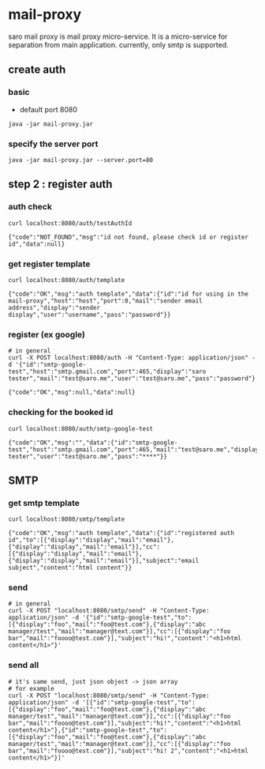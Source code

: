 # mail-proxy
saro mail proxy is mail proxy micro-service.
It is a micro-service for separation from main application.
currently, only smtp is supported.


## create auth
### basic
- default port 8080
```
java -jar mail-proxy.jar
```
### specify the server port
```
java -jar mail-proxy.jar --server.port=80
```

## step 2 : register auth
### auth check
```
curl localhost:8080/auth/testAuthId
```
```
{"code":"NOT_FOUND","msg":"id not found, please check id or register id","data":null}
```
### get register template
```
curl localhost:8080/auth/template
```
```
{"code":"OK","msg":"auth template","data":{"id":"id for using in the mail-proxy","host":"host","port":0,"mail":"sender email address","display":"sender display","user":"username","pass":"password"}}
```
### register (ex google)
```
# in general
curl -X POST localhost:8080/auth -H "Content-Type: application/json" -d '{"id":"smtp-google-test","host":"smtp.gmail.com","port":465,"display":"saro tester","mail":"test@saro.me","user":"test@saro.me","pass":"password"}'
```
```
{"code":"OK","msg":null,"data":null}
```
### checking for the booked id
```
curl localhost:8080/auth/smtp-google-test
```
```
{"code":"OK","msg":"","data":{"id":"smtp-google-test","host":"smtp.gmail.com","port":465,"mail":"test@saro.me","display":"saro tester","user":"test@saro.me","pass":"****"}}
```

## SMTP
### get smtp template
```
curl localhost:8080/smtp/template
```
```
{"code":"OK","msg":"auth template","data":{"id":"registered auth id","to":[{"display":"display","mail":"email"},{"display":"display","mail":"email"}],"cc":[{"display":"display","mail":"email"},{"display":"display","mail":"email"}],"subject":"email subject","content":"html content"}}
```
### send
```
# in general
curl -X POST "localhost:8080/smtp/send" -H "Content-Type: application/json" -d '{"id":"smtp-google-test","to":[{"display":"foo","mail":"foo@test.com"},{"display":"abc manager/test","mail":"manager@text.com"}],"cc":[{"display":"foo bar","mail":"foooo@test.com"}],"subject":"hi!","content":"<h1>html content</h1>"}'
```
### send all
```
# it's same send, just json object -> json array
# for example
curl -X POST "localhost:8080/smtp/send" -H "Content-Type: application/json" -d '[{"id":"smtp-google-test","to":[{"display":"foo","mail":"foo@test.com"},{"display":"abc manager/test","mail":"manager@text.com"}],"cc":[{"display":"foo bar","mail":"foooo@test.com"}],"subject":"hi!","content":"<h1>html content</h1>"},{"id":"smtp-google-test","to":[{"display":"foo","mail":"foo@test.com"},{"display":"abc manager/test","mail":"manager@text.com"}],"cc":[{"display":"foo bar","mail":"foooo@test.com"}],"subject":"hi! 2","content":"<h1>html content</h1>"}]'
```